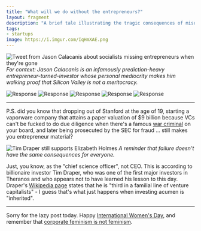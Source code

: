 ```yaml
---
title: "What will we do without the entrepreneurs?"
layout: fragment
description: "A brief tale illustrating the tragic consequences of misunderstanding who creates value in a society, told through a series of tweets."
tags:
- startups
image: https://i.imgur.com/IqHmXAE.png
---
```


![Tweet from Jason Calacanis about socialists missing entrepreneurs when they're gone](https://i.imgur.com/IqHmXAE.png)
_For context: Jason Calacanis is an infamously prediction-heavy entrepreneur-turned-investor whose personal mediocrity makes him walking proof that Silicon Valley is not a meritocracy._

![Response](https://i.imgur.com/YDKKDMn.png)
![Response](https://i.imgur.com/9drNlcm.png)
![Response](https://i.imgur.com/bcNzTQW.png)
![Response](https://i.imgur.com/JUibKT3.png)
![Response](https://i.imgur.com/mS6LiG7.png)

***

P.S. did you know that dropping out of Stanford at the age of 19, starting a vaporware company that attains a paper valuation of $9 billion because VCs can't be fucked to do due diligence when there's a famous [war criminal](https://twitter.com/vijayprashad/status/1068790572457107456) on your board, and later being prosecuted by the SEC for fraud ... still makes you entrepreneur material?

![Tim Draper still supports Elizabeth Holmes](https://i.imgur.com/G0DfH3r.png)
_A reminder that failure doesn't have the same consequences for everyone._

Just, you know, as the "chief science officer", not CEO. This is according to billionaire investor Tim Draper, who was one of the first major investors in Theranos and who appears not to have learned his lesson to this day. Draper's [Wikipedia page](https://en.wikipedia.org/wiki/Tim_Draper) states that he is "third in a familial line of venture capitalists" - I guess that's what just happens when investing acumen is "inherited".

***

Sorry for the lazy post today. Happy [International Women's Day](https://jacobinmag.com/2019/03/its-international-womens-day-women-around-the-world-are-striking), and remember that [corporate feminism is not feminism](https://www.jacobinmag.com/2018/12/sheryl-sandberg-lean-in-feminism-class).
